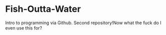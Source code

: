 # Fish-Outta-Water
Intro to programming via Github.  Second repository!Now what the fuck do I even use this for?
